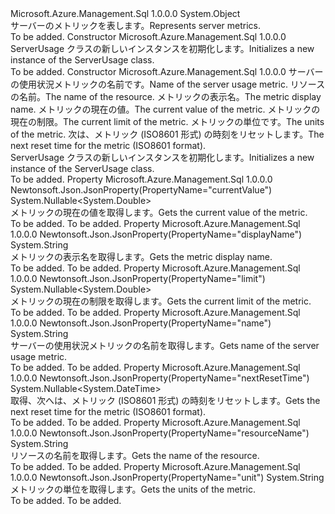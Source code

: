 <Type Name="ServerUsage" FullName="Microsoft.Azure.Management.Sql.Models.ServerUsage">
  <TypeSignature Language="C#" Value="public class ServerUsage" />
  <TypeSignature Language="ILAsm" Value=".class public auto ansi beforefieldinit ServerUsage extends System.Object" />
  <TypeSignature Language="DocId" Value="T:Microsoft.Azure.Management.Sql.Models.ServerUsage" />
  <TypeSignature Language="VB.NET" Value="Public Class ServerUsage" />
  <TypeSignature Language="F#" Value="type ServerUsage = class" />
  <AssemblyInfo>
    <AssemblyName>Microsoft.Azure.Management.Sql</AssemblyName>
    <AssemblyVersion>1.0.0.0</AssemblyVersion>
  </AssemblyInfo>
  <Base>
    <BaseTypeName>System.Object</BaseTypeName>
  </Base>
  <Interfaces />
  <Docs>
    <summary>
            <span data-ttu-id="0042c-101">サーバーのメトリックを表します。</span><span class="sxs-lookup"><span data-stu-id="0042c-101">Represents server metrics.</span></span>
            </summary>
    <remarks>To be added.</remarks>
  </Docs>
  <Members>
    <Member MemberName=".ctor">
      <MemberSignature Language="C#" Value="public ServerUsage ();" />
      <MemberSignature Language="ILAsm" Value=".method public hidebysig specialname rtspecialname instance void .ctor() cil managed" />
      <MemberSignature Language="DocId" Value="M:Microsoft.Azure.Management.Sql.Models.ServerUsage.#ctor" />
      <MemberSignature Language="VB.NET" Value="Public Sub New ()" />
      <MemberType>Constructor</MemberType>
      <AssemblyInfo>
        <AssemblyName>Microsoft.Azure.Management.Sql</AssemblyName>
        <AssemblyVersion>1.0.0.0</AssemblyVersion>
      </AssemblyInfo>
      <Parameters />
      <Docs>
        <summary>
            <span data-ttu-id="0042c-102">ServerUsage クラスの新しいインスタンスを初期化します。</span><span class="sxs-lookup"><span data-stu-id="0042c-102">Initializes a new instance of the ServerUsage class.</span></span>
            </summary>
        <remarks>To be added.</remarks>
      </Docs>
    </Member>
    <Member MemberName=".ctor">
      <MemberSignature Language="C#" Value="public ServerUsage (string name = null, string resourceName = null, string displayName = null, Nullable&lt;double&gt; currentValue = null, Nullable&lt;double&gt; limit = null, string unit = null, Nullable&lt;DateTime&gt; nextResetTime = null);" />
      <MemberSignature Language="ILAsm" Value=".method public hidebysig specialname rtspecialname instance void .ctor(string name, string resourceName, string displayName, valuetype System.Nullable`1&lt;float64&gt; currentValue, valuetype System.Nullable`1&lt;float64&gt; limit, string unit, valuetype System.Nullable`1&lt;valuetype System.DateTime&gt; nextResetTime) cil managed" />
      <MemberSignature Language="DocId" Value="M:Microsoft.Azure.Management.Sql.Models.ServerUsage.#ctor(System.String,System.String,System.String,System.Nullable{System.Double},System.Nullable{System.Double},System.String,System.Nullable{System.DateTime})" />
      <MemberSignature Language="VB.NET" Value="Public Sub New (Optional name As String = null, Optional resourceName As String = null, Optional displayName As String = null, Optional currentValue As Nullable(Of Double) = null, Optional limit As Nullable(Of Double) = null, Optional unit As String = null, Optional nextResetTime As Nullable(Of DateTime) = null)" />
      <MemberSignature Language="F#" Value="new Microsoft.Azure.Management.Sql.Models.ServerUsage : string * string * string * Nullable&lt;double&gt; * Nullable&lt;double&gt; * string * Nullable&lt;DateTime&gt; -&gt; Microsoft.Azure.Management.Sql.Models.ServerUsage" Usage="new Microsoft.Azure.Management.Sql.Models.ServerUsage (name, resourceName, displayName, currentValue, limit, unit, nextResetTime)" />
      <MemberType>Constructor</MemberType>
      <AssemblyInfo>
        <AssemblyName>Microsoft.Azure.Management.Sql</AssemblyName>
        <AssemblyVersion>1.0.0.0</AssemblyVersion>
      </AssemblyInfo>
      <Parameters>
        <Parameter Name="name" Type="System.String" />
        <Parameter Name="resourceName" Type="System.String" />
        <Parameter Name="displayName" Type="System.String" />
        <Parameter Name="currentValue" Type="System.Nullable&lt;System.Double&gt;" />
        <Parameter Name="limit" Type="System.Nullable&lt;System.Double&gt;" />
        <Parameter Name="unit" Type="System.String" />
        <Parameter Name="nextResetTime" Type="System.Nullable&lt;System.DateTime&gt;" />
      </Parameters>
      <Docs>
        <param name="name"><span data-ttu-id="0042c-103">サーバーの使用状況メトリックの名前です。</span><span class="sxs-lookup"><span data-stu-id="0042c-103">Name of the server usage metric.</span></span></param>
        <param name="resourceName"><span data-ttu-id="0042c-104">リソースの名前。</span><span class="sxs-lookup"><span data-stu-id="0042c-104">The name of the resource.</span></span></param>
        <param name="displayName"><span data-ttu-id="0042c-105">メトリックの表示名。</span><span class="sxs-lookup"><span data-stu-id="0042c-105">The metric display name.</span></span></param>
        <param name="currentValue"><span data-ttu-id="0042c-106">メトリックの現在の値。</span><span class="sxs-lookup"><span data-stu-id="0042c-106">The current value of the metric.</span></span></param>
        <param name="limit"><span data-ttu-id="0042c-107">メトリックの現在の制限。</span><span class="sxs-lookup"><span data-stu-id="0042c-107">The current limit of the metric.</span></span></param>
        <param name="unit"><span data-ttu-id="0042c-108">メトリックの単位です。</span><span class="sxs-lookup"><span data-stu-id="0042c-108">The units of the metric.</span></span></param>
        <param name="nextResetTime"><span data-ttu-id="0042c-109">次は、メトリック (ISO8601 形式) の時刻をリセットします。</span><span class="sxs-lookup"><span data-stu-id="0042c-109">The next reset time for the metric (ISO8601 format).</span></span></param>
        <summary>
            <span data-ttu-id="0042c-110">ServerUsage クラスの新しいインスタンスを初期化します。</span><span class="sxs-lookup"><span data-stu-id="0042c-110">Initializes a new instance of the ServerUsage class.</span></span>
            </summary>
        <remarks>To be added.</remarks>
      </Docs>
    </Member>
    <Member MemberName="CurrentValue">
      <MemberSignature Language="C#" Value="public Nullable&lt;double&gt; CurrentValue { get; }" />
      <MemberSignature Language="ILAsm" Value=".property instance valuetype System.Nullable`1&lt;float64&gt; CurrentValue" />
      <MemberSignature Language="DocId" Value="P:Microsoft.Azure.Management.Sql.Models.ServerUsage.CurrentValue" />
      <MemberSignature Language="VB.NET" Value="Public ReadOnly Property CurrentValue As Nullable(Of Double)" />
      <MemberSignature Language="F#" Value="member this.CurrentValue : Nullable&lt;double&gt;" Usage="Microsoft.Azure.Management.Sql.Models.ServerUsage.CurrentValue" />
      <MemberType>Property</MemberType>
      <AssemblyInfo>
        <AssemblyName>Microsoft.Azure.Management.Sql</AssemblyName>
        <AssemblyVersion>1.0.0.0</AssemblyVersion>
      </AssemblyInfo>
      <Attributes>
        <Attribute>
          <AttributeName>Newtonsoft.Json.JsonProperty(PropertyName="currentValue")</AttributeName>
        </Attribute>
      </Attributes>
      <ReturnValue>
        <ReturnType>System.Nullable&lt;System.Double&gt;</ReturnType>
      </ReturnValue>
      <Docs>
        <summary>
            <span data-ttu-id="0042c-111">メトリックの現在の値を取得します。</span><span class="sxs-lookup"><span data-stu-id="0042c-111">Gets the current value of the metric.</span></span>
            </summary>
        <value>To be added.</value>
        <remarks>To be added.</remarks>
      </Docs>
    </Member>
    <Member MemberName="DisplayName">
      <MemberSignature Language="C#" Value="public string DisplayName { get; }" />
      <MemberSignature Language="ILAsm" Value=".property instance string DisplayName" />
      <MemberSignature Language="DocId" Value="P:Microsoft.Azure.Management.Sql.Models.ServerUsage.DisplayName" />
      <MemberSignature Language="VB.NET" Value="Public ReadOnly Property DisplayName As String" />
      <MemberSignature Language="F#" Value="member this.DisplayName : string" Usage="Microsoft.Azure.Management.Sql.Models.ServerUsage.DisplayName" />
      <MemberType>Property</MemberType>
      <AssemblyInfo>
        <AssemblyName>Microsoft.Azure.Management.Sql</AssemblyName>
        <AssemblyVersion>1.0.0.0</AssemblyVersion>
      </AssemblyInfo>
      <Attributes>
        <Attribute>
          <AttributeName>Newtonsoft.Json.JsonProperty(PropertyName="displayName")</AttributeName>
        </Attribute>
      </Attributes>
      <ReturnValue>
        <ReturnType>System.String</ReturnType>
      </ReturnValue>
      <Docs>
        <summary>
            <span data-ttu-id="0042c-112">メトリックの表示名を取得します。</span><span class="sxs-lookup"><span data-stu-id="0042c-112">Gets the metric display name.</span></span>
            </summary>
        <value>To be added.</value>
        <remarks>To be added.</remarks>
      </Docs>
    </Member>
    <Member MemberName="Limit">
      <MemberSignature Language="C#" Value="public Nullable&lt;double&gt; Limit { get; }" />
      <MemberSignature Language="ILAsm" Value=".property instance valuetype System.Nullable`1&lt;float64&gt; Limit" />
      <MemberSignature Language="DocId" Value="P:Microsoft.Azure.Management.Sql.Models.ServerUsage.Limit" />
      <MemberSignature Language="VB.NET" Value="Public ReadOnly Property Limit As Nullable(Of Double)" />
      <MemberSignature Language="F#" Value="member this.Limit : Nullable&lt;double&gt;" Usage="Microsoft.Azure.Management.Sql.Models.ServerUsage.Limit" />
      <MemberType>Property</MemberType>
      <AssemblyInfo>
        <AssemblyName>Microsoft.Azure.Management.Sql</AssemblyName>
        <AssemblyVersion>1.0.0.0</AssemblyVersion>
      </AssemblyInfo>
      <Attributes>
        <Attribute>
          <AttributeName>Newtonsoft.Json.JsonProperty(PropertyName="limit")</AttributeName>
        </Attribute>
      </Attributes>
      <ReturnValue>
        <ReturnType>System.Nullable&lt;System.Double&gt;</ReturnType>
      </ReturnValue>
      <Docs>
        <summary>
            <span data-ttu-id="0042c-113">メトリックの現在の制限を取得します。</span><span class="sxs-lookup"><span data-stu-id="0042c-113">Gets the current limit of the metric.</span></span>
            </summary>
        <value>To be added.</value>
        <remarks>To be added.</remarks>
      </Docs>
    </Member>
    <Member MemberName="Name">
      <MemberSignature Language="C#" Value="public string Name { get; }" />
      <MemberSignature Language="ILAsm" Value=".property instance string Name" />
      <MemberSignature Language="DocId" Value="P:Microsoft.Azure.Management.Sql.Models.ServerUsage.Name" />
      <MemberSignature Language="VB.NET" Value="Public ReadOnly Property Name As String" />
      <MemberSignature Language="F#" Value="member this.Name : string" Usage="Microsoft.Azure.Management.Sql.Models.ServerUsage.Name" />
      <MemberType>Property</MemberType>
      <AssemblyInfo>
        <AssemblyName>Microsoft.Azure.Management.Sql</AssemblyName>
        <AssemblyVersion>1.0.0.0</AssemblyVersion>
      </AssemblyInfo>
      <Attributes>
        <Attribute>
          <AttributeName>Newtonsoft.Json.JsonProperty(PropertyName="name")</AttributeName>
        </Attribute>
      </Attributes>
      <ReturnValue>
        <ReturnType>System.String</ReturnType>
      </ReturnValue>
      <Docs>
        <summary>
            <span data-ttu-id="0042c-114">サーバーの使用状況メトリックの名前を取得します。</span><span class="sxs-lookup"><span data-stu-id="0042c-114">Gets name of the server usage metric.</span></span>
            </summary>
        <value>To be added.</value>
        <remarks>To be added.</remarks>
      </Docs>
    </Member>
    <Member MemberName="NextResetTime">
      <MemberSignature Language="C#" Value="public Nullable&lt;DateTime&gt; NextResetTime { get; }" />
      <MemberSignature Language="ILAsm" Value=".property instance valuetype System.Nullable`1&lt;valuetype System.DateTime&gt; NextResetTime" />
      <MemberSignature Language="DocId" Value="P:Microsoft.Azure.Management.Sql.Models.ServerUsage.NextResetTime" />
      <MemberSignature Language="VB.NET" Value="Public ReadOnly Property NextResetTime As Nullable(Of DateTime)" />
      <MemberSignature Language="F#" Value="member this.NextResetTime : Nullable&lt;DateTime&gt;" Usage="Microsoft.Azure.Management.Sql.Models.ServerUsage.NextResetTime" />
      <MemberType>Property</MemberType>
      <AssemblyInfo>
        <AssemblyName>Microsoft.Azure.Management.Sql</AssemblyName>
        <AssemblyVersion>1.0.0.0</AssemblyVersion>
      </AssemblyInfo>
      <Attributes>
        <Attribute>
          <AttributeName>Newtonsoft.Json.JsonProperty(PropertyName="nextResetTime")</AttributeName>
        </Attribute>
      </Attributes>
      <ReturnValue>
        <ReturnType>System.Nullable&lt;System.DateTime&gt;</ReturnType>
      </ReturnValue>
      <Docs>
        <summary>
            <span data-ttu-id="0042c-115">取得、次へは、メトリック (ISO8601 形式) の時刻をリセットします。</span><span class="sxs-lookup"><span data-stu-id="0042c-115">Gets the next reset time for the metric (ISO8601 format).</span></span>
            </summary>
        <value>To be added.</value>
        <remarks>To be added.</remarks>
      </Docs>
    </Member>
    <Member MemberName="ResourceName">
      <MemberSignature Language="C#" Value="public string ResourceName { get; }" />
      <MemberSignature Language="ILAsm" Value=".property instance string ResourceName" />
      <MemberSignature Language="DocId" Value="P:Microsoft.Azure.Management.Sql.Models.ServerUsage.ResourceName" />
      <MemberSignature Language="VB.NET" Value="Public ReadOnly Property ResourceName As String" />
      <MemberSignature Language="F#" Value="member this.ResourceName : string" Usage="Microsoft.Azure.Management.Sql.Models.ServerUsage.ResourceName" />
      <MemberType>Property</MemberType>
      <AssemblyInfo>
        <AssemblyName>Microsoft.Azure.Management.Sql</AssemblyName>
        <AssemblyVersion>1.0.0.0</AssemblyVersion>
      </AssemblyInfo>
      <Attributes>
        <Attribute>
          <AttributeName>Newtonsoft.Json.JsonProperty(PropertyName="resourceName")</AttributeName>
        </Attribute>
      </Attributes>
      <ReturnValue>
        <ReturnType>System.String</ReturnType>
      </ReturnValue>
      <Docs>
        <summary>
            <span data-ttu-id="0042c-116">リソースの名前を取得します。</span><span class="sxs-lookup"><span data-stu-id="0042c-116">Gets the name of the resource.</span></span>
            </summary>
        <value>To be added.</value>
        <remarks>To be added.</remarks>
      </Docs>
    </Member>
    <Member MemberName="Unit">
      <MemberSignature Language="C#" Value="public string Unit { get; }" />
      <MemberSignature Language="ILAsm" Value=".property instance string Unit" />
      <MemberSignature Language="DocId" Value="P:Microsoft.Azure.Management.Sql.Models.ServerUsage.Unit" />
      <MemberSignature Language="VB.NET" Value="Public ReadOnly Property Unit As String" />
      <MemberSignature Language="F#" Value="member this.Unit : string" Usage="Microsoft.Azure.Management.Sql.Models.ServerUsage.Unit" />
      <MemberType>Property</MemberType>
      <AssemblyInfo>
        <AssemblyName>Microsoft.Azure.Management.Sql</AssemblyName>
        <AssemblyVersion>1.0.0.0</AssemblyVersion>
      </AssemblyInfo>
      <Attributes>
        <Attribute>
          <AttributeName>Newtonsoft.Json.JsonProperty(PropertyName="unit")</AttributeName>
        </Attribute>
      </Attributes>
      <ReturnValue>
        <ReturnType>System.String</ReturnType>
      </ReturnValue>
      <Docs>
        <summary>
            <span data-ttu-id="0042c-117">メトリックの単位を取得します。</span><span class="sxs-lookup"><span data-stu-id="0042c-117">Gets the units of the metric.</span></span>
            </summary>
        <value>To be added.</value>
        <remarks>To be added.</remarks>
      </Docs>
    </Member>
  </Members>
</Type>